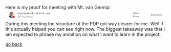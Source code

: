 Here is my proof for meeting with Mr. van Gennip:
![meetingForPDP](images/meetingForPDP.png)
During this meeting the structure of the PDP got way clearer for me. Well if this actually helped you can see right now. The biggest takeaway was that I am expected to phrase my ambition on what I want to learn in the project.

[go back](/doc/PersonalDevelopmentPlan.md)